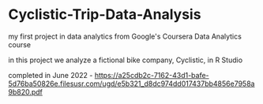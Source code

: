 # Cyclistic-Trip-Data-Analysis

my first project in data analytics from Google's Coursera Data Analytics course

in this project we analyze a fictional bike company, Cyclistic, in R Studio

completed in June 2022 - https://a25cdb2c-7162-43d1-bafe-5d76ba50826e.filesusr.com/ugd/e5b321_d8dc974dd017437bb4856e7958a9b820.pdf
